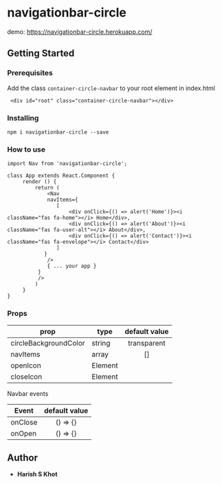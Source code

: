 # navigationbar-circle

demo: https://navigationbar-circle.herokuapp.com/

## Getting Started

### Prerequisites

Add the class `container-circle-navbar` to your root element in index.html

```
 <div id="root" class="container-circle-navbar"></div>
```

### Installing

```
npm i navigationbar-circle --save
```

### How to use

```
import Nav from 'navigationbar-circle';

class App extends React.Component {
	 render () {
		 return (
             <Nav 
             navItems={
                [
                    <div onClick={() => alert('Home')}><i className="fas fa-home"></i> Home</div>,
                    <div onClick={() => alert('About')}><i className="fas fa-user-alt"></i> About</div>,
                    <div onClick={() => alert('Contact')}><i className="fas fa-envelope"></i> Contact</div>
                ]
            }
             />
             { ... your app }
          }
          />
		 )
	 }
}

```

### Props

| prop        | type   |   default value    |
| ----------- | ------ | :----------------: |
| circleBackgroundColor      | string  | transparent |
| navItems | array   |        []        |
| openIcon | Element   |       <i className="fas fa-times"></i>         |
| closeIcon | Element   |        <i className="fas fa-bars"></i>        |


Navbar events

| Event         |      default value |
| ------------- | :-----------:    |
| onClose| () => {} |
| onOpen| () => {} |

## Author

- **Harish S Khot**

